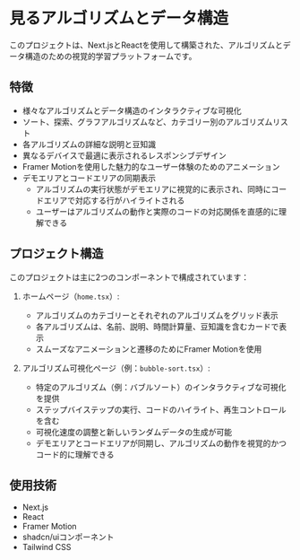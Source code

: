 # 見るアルゴリズムとデータ構造

このプロジェクトは、Next.jsとReactを使用して構築された、アルゴリズムとデータ構造のための視覚的学習プラットフォームです。

## 特徴

- 様々なアルゴリズムとデータ構造のインタラクティブな可視化
- ソート、探索、グラフアルゴリズムなど、カテゴリー別のアルゴリズムリスト
- 各アルゴリズムの詳細な説明と豆知識
- 異なるデバイスで最適に表示されるレスポンシブデザイン
- Framer Motionを使用した魅力的なユーザー体験のためのアニメーション
- デモエリアとコードエリアの同期表示
  - アルゴリズムの実行状態がデモエリアに視覚的に表示され、同時にコードエリアで対応する行がハイライトされる
  - ユーザーはアルゴリズムの動作と実際のコードの対応関係を直感的に理解できる

## プロジェクト構造

このプロジェクトは主に2つのコンポーネントで構成されています：

1. ホームページ（`home.tsx`）:
   - アルゴリズムのカテゴリーとそれぞれのアルゴリズムをグリッド表示
   - 各アルゴリズムは、名前、説明、時間計算量、豆知識を含むカードで表示
   - スムーズなアニメーションと遷移のためにFramer Motionを使用

2. アルゴリズム可視化ページ（例：`bubble-sort.tsx`）:
   - 特定のアルゴリズム（例：バブルソート）のインタラクティブな可視化を提供
   - ステップバイステップの実行、コードのハイライト、再生コントロールを含む
   - 可視化速度の調整と新しいランダムデータの生成が可能
   - デモエリアとコードエリアが同期し、アルゴリズムの動作を視覚的かつコード的に理解できる

## 使用技術

- Next.js
- React
- Framer Motion
- shadcn/uiコンポーネント
- Tailwind CSS


